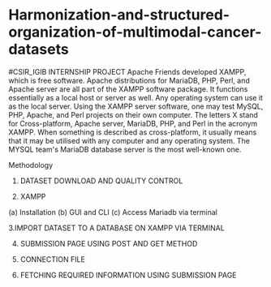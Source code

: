 # Harmonization-and-structured-organization-of-multimodal-cancer-datasets
#CSIR_IGIB INTERNSHIP PROJECT
Apache Friends developed XAMPP, which is free software. Apache distributions for MariaDB, PHP, Perl, and Apache server are all part of the XAMPP software package. It functions essentially as a local host or server as well. 
Any operating system can use it as the local server. Using the XAMPP server software, one may test MySQL, PHP, Apache, and Perl projects on their own computer.
The letters X stand for Cross-platform, Apache server, MariaDB, PHP, and Perl in the acronym XAMPP. When something is described as cross-platform, it usually means that it may be utilised with any computer and any operating system.
The MYSQL team's MariaDB database server is the most well-known one.

Methodology
1. DATASET DOWNLOAD AND QUALITY CONTROL 

2. XAMPP

  (a) Installation
  (b) GUI and CLI
  (c) Access Mariadb via terminal
  
3.IMPORT DATASET TO A DATABASE ON XAMPP VIA TERMINAL  

4. SUBMISSION PAGE USING POST AND GET METHOD

5. CONNECTION FILE

6. FETCHING REQUIRED INFORMATION USING SUBMISSION PAGE
